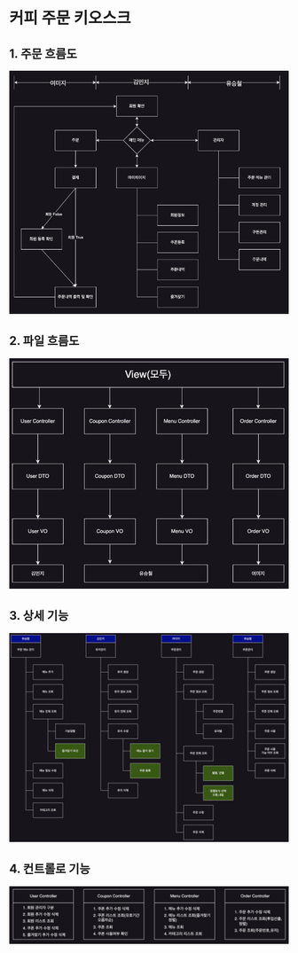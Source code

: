# 커피 주문 키오스크

## 1.  주문 흐름도
   ![Flow](/Flow.jpg)
## 2. 파일 흐름도
 ![ProductionFlow](/File_Flow.jpg)
## 3. 상세 기능
![Detail_Features](/Detail_Features.jpg)
## 4. 컨트롤로 기능
 ![ControllerFeatures](/Controller_Features.jpg)